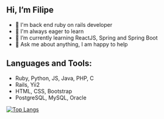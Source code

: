 ## Hi, I’m Filipe

- :gem: I'm back end ruby on rails developer
- 🔭 I'm always eager to learn
- 🌱 I’m currently learning ReactJS, Spring and Spring Boot
- 💬 Ask me about anything, I am happy to help

## Languages and Tools:

* Ruby, Python, JS, Java, PHP, C
* Rails, Yii2
* HTML, CSS, Bootstrap
* PostgreSQL, MySQL, Oracle
 

[![Top Langs](https://github-readme-stats.vercel.app/api/top-langs/?username=filipebeserramaia&theme=dark&layout=compact)](https://github.com/anuraghazra/github-readme-stats)



